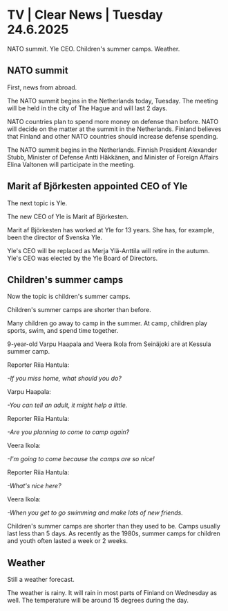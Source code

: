 # TV | Clear News | Tuesday 24.6.2025

NATO summit. Yle CEO. Children's summer camps. Weather.

## NATO summit

First, news from abroad.

The NATO summit begins in the Netherlands today, Tuesday. The meeting will be held in the city of The Hague and will last 2 days.

NATO countries plan to spend more money on defense than before. NATO will decide on the matter at the summit in the Netherlands. Finland believes that Finland and other NATO countries should increase defense spending.

The NATO summit begins in the Netherlands. Finnish President Alexander Stubb, Minister of Defense Antti Häkkänen, and Minister of Foreign Affairs Elina Valtonen will participate in the meeting.

## Marit af Björkesten appointed CEO of Yle

The next topic is Yle.

The new CEO of Yle is Marit af Björkesten.

Marit af Björkesten has worked at Yle for 13 years. She has, for example, been the director of Svenska Yle.

Yle's CEO will be replaced as Merja Ylä-Anttila will retire in the autumn. Yle's CEO was elected by the Yle Board of Directors.

## Children's summer camps

Now the topic is children's summer camps.

Children's summer camps are shorter than before.

Many children go away to camp in the summer. At camp, children play sports, swim, and spend time together.

9-year-old Varpu Haapala and Veera Ikola from Seinäjoki are at Kessula summer camp.

Reporter Riia Hantula:

*-If you miss home, what should you do?*

Varpu Haapala:

*-You can tell an adult, it might help a little.*

Reporter Riia Hantula:

*-Are you planning to come to camp again?*

Veera Ikola:

*-I'm going to come because the camps are so nice!*

Reporter Riia Hantula:

*-What's nice here?*

Veera Ikola:

*-When you get to go swimming and make lots of new friends.*

Children's summer camps are shorter than they used to be. Camps usually last less than 5 days. As recently as the 1980s, summer camps for children and youth often lasted a week or 2 weeks.

## Weather

Still a weather forecast.

The weather is rainy. It will rain in most parts of Finland on Wednesday as well. The temperature will be around 15 degrees during the day.
